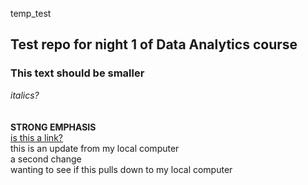 temp_test
## Test repo for night 1 of Data Analytics course <BR>
### This text should be smaller
*italics?* <BR>
<br>
<br>
**STRONG EMPHASIS** <BR>
 [is this a link?](https://google.com) <br>
this is an update from my local computer
<br>
a second change
 <br>
 wanting to see if this pulls down to my local computer
 
